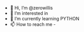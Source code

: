 - 👋 Hi, I’m @zerowillis
- 👀 I’m interested in 
- 🌱 I’m currently learning PYTHON
- 📫 How to reach me - 

<!---
zerowillis/zerowillis is a ✨ special ✨ repository because its `README.md` (this file) appears on your GitHub profile.
You can click the Preview link to take a look at your changes.
--->
